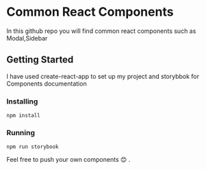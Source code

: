 # Common React Components

In this github repo you will find common react components such as Modal,Sidebar

## Getting Started

I have used create-react-app to set up my project and storybbok for Components documentation 

### Installing

```
npm install
```
### Running

```
npm run storybook
```

Feel free to push your own components 😊 .
